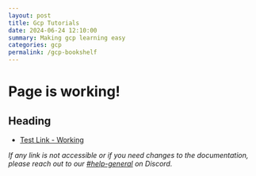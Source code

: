 ```yaml
---
layout: post
title: Gcp Tutorials
date: 2024-06-24 12:10:00
summary: Making gcp learning easy
categories: gcp
permalink: /gcp-bookshelf
---
```


# Page is working!

## Heading

- [Test Link - Working](https://in28minutes.com)

_If any link is not accessible or if you need changes to the documentation, please reach out to our [#help-general](https://discord.com/channels/1172073095222272100/1174995539406897182) on Discord._
